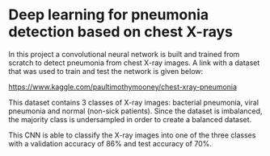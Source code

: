 # Deep learning for pneumonia detection based on chest X-rays
In this project a convolutional neural network is built and trained from scratch to detect pneumonia from chest X-ray images.
A link with a dataset that was used to train and test the network is given below:

https://www.kaggle.com/paultimothymooney/chest-xray-pneumonia

This dataset contains 3 classes of X-ray images: bacterial pneumonia, viral pneumonia and normal (non-sick patients).
Since the dataset is imbalanced, the majority class is undersampled in order to create a balanced dataset.

This CNN is able to classify the X-ray images into one of the three classes with a validation accuracy of 86% and test accuracy of 70%.
